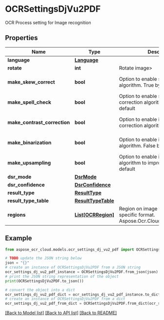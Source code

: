 # OCRSettingsDjVu2PDF

OCR Process setting for Image recognition

## Properties

Name | Type | Description | Notes
------------ | ------------- | ------------- | -------------
**language** | [**Language**](Language.md) |  | [optional] 
**rotate** | **int** | Rotate image&gt; | [optional] 
**make_skew_correct** | **bool** | Option to enable skew correction algorithm. True by default | [optional] [default to True]
**make_spell_check** | **bool** | Option to enable spell checking and correction algorithm. False by default | [optional] [default to False]
**make_contrast_correction** | **bool** | Option to enable image contrast correction algorithm. True by default | [optional] [default to False]
**make_binarization** | **bool** | Option to enable image binarization algorithm. False by default | [optional] [default to True]
**make_upsampling** | **bool** | Option to enable image up-sampling algorithm to improve quality. True by default | [optional] [default to False]
**dsr_mode** | [**DsrMode**](DsrMode.md) |  | [optional] 
**dsr_confidence** | [**DsrConfidence**](DsrConfidence.md) |  | [optional] 
**result_type** | [**ResultType**](ResultType.md) |  | [optional] 
**result_type_table** | [**ResultTypeTable**](ResultTypeTable.md) |  | [optional] 
**regions** | [**List[OCRRegion]**](OCRRegion.md) | Region on image to recognize in specific format. Aspose.Ocr.Cloud.Public.OCRRegion | [optional] 

## Example

```python
from aspose_ocr_cloud.models.ocr_settings_dj_vu2_pdf import OCRSettingsDjVu2PDF

# TODO update the JSON string below
json = "{}"
# create an instance of OCRSettingsDjVu2PDF from a JSON string
ocr_settings_dj_vu2_pdf_instance = OCRSettingsDjVu2PDF.from_json(json)
# print the JSON string representation of the object
print(OCRSettingsDjVu2PDF.to_json())

# convert the object into a dict
ocr_settings_dj_vu2_pdf_dict = ocr_settings_dj_vu2_pdf_instance.to_dict()
# create an instance of OCRSettingsDjVu2PDF from a dict
ocr_settings_dj_vu2_pdf_from_dict = OCRSettingsDjVu2PDF.from_dict(ocr_settings_dj_vu2_pdf_dict)
```
[[Back to Model list]](../README.md#documentation-for-models) [[Back to API list]](../README.md#documentation-for-api-endpoints) [[Back to README]](../README.md)


